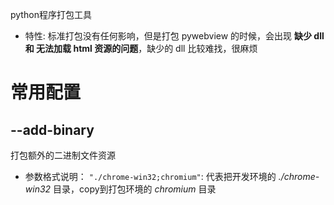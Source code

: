 python程序打包工具

- 特性:
标准打包没有任何影响，但是打包 pywebview 的时候，会出现 **缺少 dll 和 无法加载 html 资源的问题**，缺少的 dll 比较难找，很麻烦

# 常用配置

## --add-binary
打包额外的二进制文件资源

- 参数格式说明：
`"./chrome-win32;chromium"`: 代表把开发环境的 *./chrome-win32* 目录，copy到打包环境的 *chromium* 目录